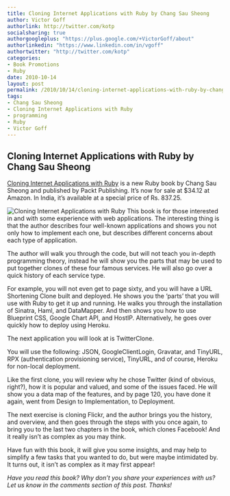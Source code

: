 ```yaml
---
title: Cloning Internet Applications with Ruby by Chang Sau Sheong
author: Victor Goff
authorlink: http://twitter.com/kotp
socialsharing: true
authorgoogleplus: "https://plus.google.com/+VictorGoff/about"
authorlinkedin: "https://www.linkedin.com/in/vgoff"
authortwitter: "http://twitter.com/kotp"
categories:
- Book Promotions
- Ruby
date: 2010-10-14
layout: post
permalink: /2010/10/14/cloning-internet-applications-with-ruby-by-chang-sau-sheong/
tags:
- Chang Sau Sheong
- Cloning Internet Applications with Ruby
- programming
- Ruby
- Victor Goff
---
```

## Cloning Internet Applications with Ruby by Chang Sau Sheong

[Cloning Internet Applications with
Ruby](https://www.packtpub.com/cloning-internet-applications-with-ruby/book)
is a new Ruby book by Chang Sau Sheong and published by Packt
Publishing. It’s now for sale at \$34.12 at Amazon. In India, it’s
available at a special price of Rs. 837.25.

![Cloning Internet Applications with
Ruby](https://www.packtpub.com/sites/default/files/imagecache/productview_ebook/1063OS_MockupCover.jpg)
This book is for those interested in and with some experience with web
applications. The interesting thing is that the author describes four
well-known applications and shows you not only how to implement each
one, but describes different concerns about each type of application.

The author will walk you through the code, but will not teach you
in-depth programming theory, instead he will show you the parts that may
be used to put together clones of these four famous services. He will
also go over a quick history of each service type.

For example, you will not even get to page sixty, and you will have a
URL Shortening Clone built and deployed. He shows you the ‘parts’ that
you will use with Ruby to get it up and running. He walks you through
the installation of Sinatra, Haml, and DataMapper. And then shows you
how to use Blueprint CSS, Google Chart API, and HostIP. Alternatively,
he goes over quickly how to deploy using Heroku.

The next application you will look at is TwitterClone.

You will use the following: JSON, GoogleClientLogin, Gravatar, and
TinyURL, RPX (authentication provisioning service), TinyURL, and of
course, Heroku for non-local deployment.

Like the first clone, you will review why he chose Twitter (kind of
obvious, right?), how it is popular and valued, and some of the issues
faced. He will show you a data map of the features, and by page 120, you
have done it again, went from Design to Implementation, to Deployment.

The next exercise is cloning Flickr, and the author brings you the
history, and overview, and then goes through the steps with you once
again, to bring you to the last two chapters in the book, which clones
Facebook! And it really isn’t as complex as you may think.

Have fun with this book, it will give you some insights, and may help to
simplify a few tasks that you wanted to do, but were maybe intimidated
by. It turns out, it isn’t as complex as it may first appear!

*Have you read this book? Why don’t you share your experiences with us?
Let us know in the comments section of this post. Thanks!*

